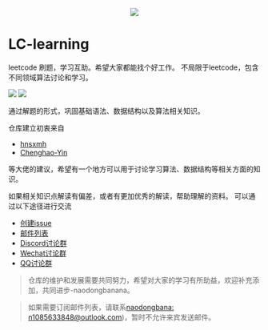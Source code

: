 <p align="center">
<img src="https://i.loli.net/2019/12/30/NmgKvfBLFa7PIRy.jpg"/>
</p>

# LC-learning

leetcode 刷题，学习互助。希望大家都能找个好工作。
不局限于leetcode，包含不同领域算法讨论和学习。

[![](https://img.shields.io/badge/language-c++-red.svg)](https://yuening.github.io/)
[![](https://img.shields.io/badge/language-python3-green.svg)](https://yuening.github.io/)

通过解题的形式，巩固基础语法、数据结构以及算法相关知识。

仓库建立初衷来自

- [hnsxmh](https://github.com/hnsxmh)
- [Chenghao-Yin](https://github.com/Chenghao-Yin)

等大佬的建议，希望有一个地方可以用于讨论学习算法、数据结构等相关方面的知识。

如果相关知识点解读有偏差，或者有更加优秀的解读，帮助理解的资料。
可以通过以下途径进行交流

- [创建issue](https://github.com/YueNing/LC-learning/issues)
- <a href="mailto:algorithm-learning-kit@groups.outlook.com">邮件列表</a>
- [Discord讨论群](https://discord.gg/JzEDUz6)
- [Wechat讨论群](http://qr.topscan.com/api.php?text=https://weixin.qq.com/g/AeXhhbL5xPevT8Qz)
- [QQ讨论群](http://qr.topscan.com/api.php?text=https://qm.qq.com/cgi-bin/qm/qr?k=jd777vFuOUTyRyMJy_CZgEYv28w2JD3v&authKey=KZvWFmS5ToW7JqGmEbEYGHcZf08Tj047UcqUMiGUEn4zHLWCnk7osfVJy6dHdytS)

>仓库的维护和发展需要共同努力，希望对大家的学习有所助益，欢迎补充添加，共同进步-naodongbanana。

>如果需要订阅邮件列表，请联系<a href="mailto:n1085633848@outlook.com">naodongbana: n1085633848@outlook.com</a>)，暂时不允许来宾发送邮件。
